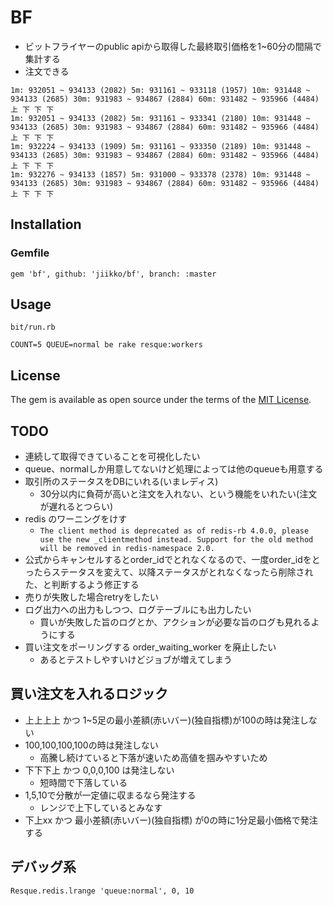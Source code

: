# BF
* ビットフライヤーのpublic apiから取得した最終取引価格を1~60分の間隔で集計する
* 注文できる

```
1m: 932051 ~ 934133 (2082) 5m: 931161 ~ 933118 (1957) 10m: 931448 ~ 934133 (2685) 30m: 931983 ~ 934867 (2884) 60m: 931482 ~ 935966 (4484) 上 下 下 下
1m: 932051 ~ 934133 (2082) 5m: 931161 ~ 933341 (2180) 10m: 931448 ~ 934133 (2685) 30m: 931983 ~ 934867 (2884) 60m: 931482 ~ 935966 (4484) 上 下 下 下
1m: 932224 ~ 934133 (1909) 5m: 931161 ~ 933350 (2189) 10m: 931448 ~ 934133 (2685) 30m: 931983 ~ 934867 (2884) 60m: 931482 ~ 935966 (4484) 上 下 下 下
1m: 932276 ~ 934133 (1857) 5m: 931000 ~ 933378 (2378) 10m: 931448 ~ 934133 (2685) 30m: 931983 ~ 934867 (2884) 60m: 931482 ~ 935966 (4484) 上 下 下 下
```

## Installation
### Gemfile
```
gem 'bf', github: 'jiikko/bf', branch: :master
```

## Usage
```
bit/run.rb
```
```
COUNT=5 QUEUE=normal be rake resque:workers
```

## License

The gem is available as open source under the terms of the [MIT License](https://opensource.org/licenses/MIT).

## TODO
* 連続して取得できていることを可視化したい
* queue、normalしか用意してないけど処理によっては他のqueueも用意する
* 取引所のステータスをDBにいれる(いまレディス)
  * 30分以内に負荷が高いと注文を入れない、という機能をいれたい(注文が遅れるとつらい)
* redis のワーニングをけす
  * `The client method is deprecated as of redis-rb 4.0.0, please use the new _clientmethod instead. Support for the old method will be removed in redis-namespace 2.0.`
* 公式からキャンセルするとorder_idでとれなくなるので、一度order_idをとったらステータスを変えて、以降ステータスがとれなくなったら削除された、と判断するよう修正する
* 売りが失敗した場合retryをしたい
* ログ出力への出力もしつつ、ログテーブルにも出力したい
  * 買いが失敗した旨のログとか、アクションが必要な旨のログも見れるようにする
* 買い注文をポーリングする order_waiting_worker を廃止したい
  * あるとテストしやすいけどジョブが増えてしまう

## 買い注文を入れるロジック
* 上上上上 かつ 1~5足の最小差額(赤いバー)(独自指標)が100の時は発注しない
* 100,100,100,100の時は発注しない
  * 高騰し続けていると下落が速いため高値を掴みやすいため
* 下下下上 かつ 0,0,0,100 は発注しない
  * 短時間で下落している
* 1,5,10で分散が一定値に収まるなら発注する
  * レンジで上下しているとみなす
* 下上xx   かつ 最小差額(赤いバー)(独自指標) が0の時に1分足最小価格で発注する

## デバッグ系
```
Resque.redis.lrange 'queue:normal', 0, 10
```
